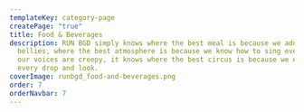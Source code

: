 ```yaml
---
templateKey: category-page
createPage: "true"
title: Food & Beverages
description: RUN BGD simply knows where the best meal is because we adore full
  bellies, where the best atmosphere is because we know how to sing even though
  our voices are creepy, it knows where the best circus is because we enjoy
  every drop and look.
coverImage: runbgd_food-and-beverages.png
order: 7
orderNavbar: 7
---
```

